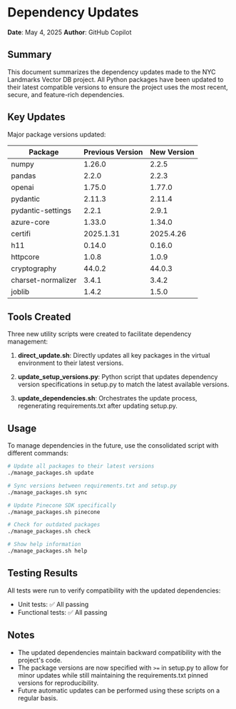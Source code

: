 # Dependency Updates

**Date**: May 4, 2025 **Author**: GitHub Copilot

## Summary

This document summarizes the dependency updates made to the NYC Landmarks Vector DB
project. All Python packages have been updated to their latest compatible versions to
ensure the project uses the most recent, secure, and feature-rich dependencies.

## Key Updates

Major package versions updated:

| Package            | Previous Version | New Version |
| ------------------ | ---------------- | ----------- |
| numpy              | 1.26.0           | 2.2.5       |
| pandas             | 2.2.0            | 2.2.3       |
| openai             | 1.75.0           | 1.77.0      |
| pydantic           | 2.11.3           | 2.11.4      |
| pydantic-settings  | 2.2.1            | 2.9.1       |
| azure-core         | 1.33.0           | 1.34.0      |
| certifi            | 2025.1.31        | 2025.4.26   |
| h11                | 0.14.0           | 0.16.0      |
| httpcore           | 1.0.8            | 1.0.9       |
| cryptography       | 44.0.2           | 44.0.3      |
| charset-normalizer | 3.4.1            | 3.4.2       |
| joblib             | 1.4.2            | 1.5.0       |

## Tools Created

Three new utility scripts were created to facilitate dependency management:

1. **direct_update.sh**: Directly updates all key packages in the virtual environment to
   their latest versions.

1. **update_setup_versions.py**: Python script that updates dependency version
   specifications in setup.py to match the latest available versions.

1. **update_dependencies.sh**: Orchestrates the update process, regenerating
   requirements.txt after updating setup.py.

## Usage

To manage dependencies in the future, use the consolidated script with different
commands:

```bash
# Update all packages to their latest versions
./manage_packages.sh update

# Sync versions between requirements.txt and setup.py
./manage_packages.sh sync

# Update Pinecone SDK specifically
./manage_packages.sh pinecone

# Check for outdated packages
./manage_packages.sh check

# Show help information
./manage_packages.sh help
```

## Testing Results

All tests were run to verify compatibility with the updated dependencies:

- Unit tests: ✅ All passing
- Functional tests: ✅ All passing

## Notes

- The updated dependencies maintain backward compatibility with the project's code.
- The package versions are now specified with `>=` in setup.py to allow for minor
  updates while still maintaining the requirements.txt pinned versions for
  reproducibility.
- Future automatic updates can be performed using these scripts on a regular basis.
